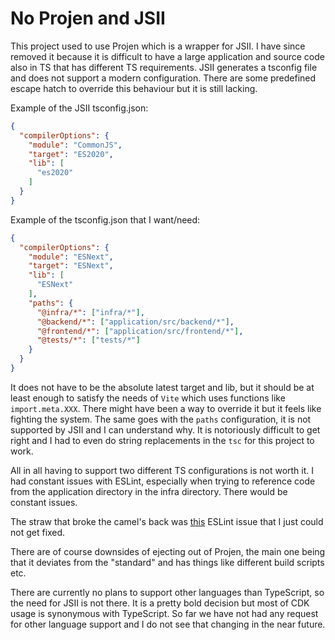 # No Projen and JSII

This project used to use Projen which is a wrapper for JSII. I have since removed it because it is difficult to have
a large application and source code also in TS that has different TS requirements. JSII generates a tsconfig file
and does not support a modern configuration. There are some predefined escape hatch to override this behaviour but
it is still lacking.

Example of the JSII tsconfig.json:
```json
{
  "compilerOptions": {
    "module": "CommonJS",
    "target": "ES2020",
    "lib": [
      "es2020"
    ]
  }
}
```

Example of the tsconfig.json that I want/need:
```json
{
  "compilerOptions": {
    "module": "ESNext",
    "target": "ESNext",
    "lib": [
      "ESNext"
    ],
    "paths": {
      "@infra/*": ["infra/*"],
      "@backend/*": ["application/src/backend/*"],
      "@frontend/*": ["application/src/frontend/*"],
      "@tests/*": ["tests/*"]
    }
  }
}
```

It does not have to be the absolute latest target and lib, but it should be at least enough to satisfy the needs of
`Vite` which uses functions like `import.meta.XXX`. There might have been a way to override it but it feels like fighting
the system. The same goes with the `paths` configuration, it is not supported by JSII and I can understand why. It is
notoriously difficult to get right and I had to even do string replacements in the `tsc` for this project to work.

All in all having to support two different TS configurations is not worth it. I had constant issues with ESLint,
especially when trying to reference code from the application directory in the infra directory. There would be constant
issues.

The straw that broke the camel's back was [this](https://typescript-eslint.io/linting/troubleshooting/#i-get-errors-telling-me-eslint-was-configured-to-run--however-that-tsconfig-does-not--none-of-those-tsconfigs-include-this-file)
ESLint issue that I just could not get fixed.

There are of course downsides of ejecting out of Projen, the main one being that it deviates from the "standard" and has
things like different build scripts etc.

There are currently no plans to support other languages than TypeScript, so the need for JSII is not there. It is a
pretty bold decision but most of CDK usage is synonymous with TypeScript. So far we have not had any request for other
language support and I do not see that changing in the near future.
